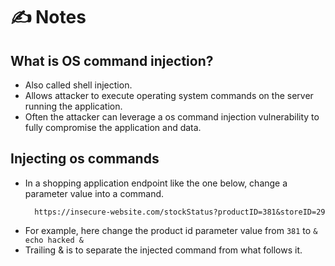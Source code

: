 # ✍️ Notes

## What is OS command injection?
- Also called shell injection.
- Allows attacker to execute operating system commands on the server running the application.
- Often the attacker can leverage a os command injection vulnerability to fully compromise the application and data.

## Injecting os commands
- In a shopping application endpoint like the one below, change a parameter value into a command.
  ```
    https://insecure-website.com/stockStatus?productID=381&storeID=29
  ```
- For example, here change the product id parameter value from `381` to `& echo hacked &`
- Trailing & is to separate the injected command from what follows it.